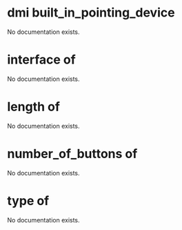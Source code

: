 # dmi built_in_pointing_device

No documentation exists.

# interface of <dmi built_in_pointing_device>

No documentation exists.

# length of <dmi built_in_pointing_device>

No documentation exists.

# number_of_buttons of <dmi built_in_pointing_device>

No documentation exists.

# type of <dmi built_in_pointing_device>

No documentation exists.
